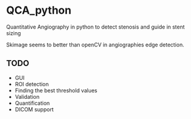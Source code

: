 # QCA_python
Quantitative Angiography in python to detect stenosis and guide in stent sizing

Skimage seems to better than openCV in angiographies edge detection.


## TODO
* GUI
* ROI detection
* Finding the best threshold values
* Validation
* Quantification
* DICOM support
